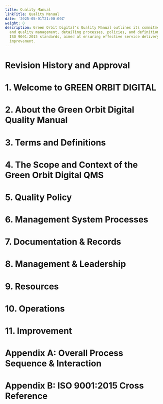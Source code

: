 ```yaml
---
title: Quality Manual
linkTitle: Quality Manual
date: '2025-05-01T21:00:00Z'
weight: 0
description: Green Orbit Digital's Quality Manual outlines its commitment to sustainability
  and quality management, detailing processes, policies, and definitions aligned with
  ISO 9001:2015 standards, aimed at ensuring effective service delivery and continuous
  improvement.
---
```



<!-- Unsupported block type: table_of_contents -->

# Revision History and Approval

<!-- Unsupported block type: table -->



<!-- Unsupported block type: divider -->

# 1. Welcome to GREEN ORBIT DIGITAL

<!-- Unsupported block type: divider -->

# 2. About the Green Orbit Digital Quality Manual

<!-- Unsupported block type: divider -->

# 3. Terms and Definitions

<!-- Unsupported block type: divider -->

# 4. The Scope and Context of the Green Orbit Digital QMS

<!-- Unsupported block type: divider -->

# 5. Quality Policy

<!-- Unsupported block type: divider -->

# 6. Management System Processes

<!-- Unsupported block type: divider -->

# 7. Documentation & Records

<!-- Unsupported block type: divider -->

# 8. Management & Leadership

<!-- Unsupported block type: divider -->

# 9. Resources

<!-- Unsupported block type: divider -->

# 10. Operations

<!-- Unsupported block type: divider -->

# 11. Improvement

<!-- Unsupported block type: divider -->

# Appendix A:	Overall Process Sequence & Interaction

<!-- Unsupported block type: divider -->

# Appendix B:	ISO 9001:2015 Cross Reference

<!-- Unsupported block type: divider -->